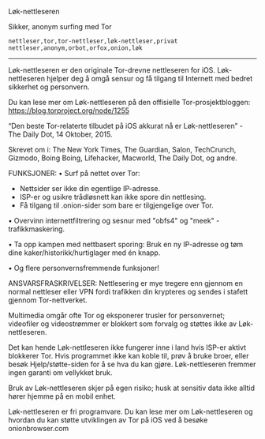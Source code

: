 Løk-nettleseren

Sikker, anonym surfing med Tor

`nettleser,tor,tor-nettleser,løk-nettleser,privat nettleser,anonym,orbot,orfox,onion,løk`

---

Løk-nettleseren er den originale Tor-drevne nettleseren for iOS. Løk-nettleseren hjelper deg å omgå sensur og få tilgang til Internett med bedret sikkerhet og personvern.

Du kan lese mer om Løk-nettleseren på den offisielle Tor-prosjektbloggen: https://blog.torproject.org/node/1255

“Den beste Tor-relaterte tilbudet på iOS akkurat nå er Løk-nettleseren” - The Daily Dot, 14 Oktober, 2015.

Skrevet om i: The New York Times, The Guardian, Salon, TechCrunch, Gizmodo, Boing Boing, Lifehacker, Macworld, The Daily Dot, og andre.

FUNKSJONER:
• Surf på nettet over Tor:
- Nettsider ser ikke din egentlige IP-adresse.
- ISP-er og usikre trådløsnett kan ikke spore din nettlesing.
- Få tilgang til .onion-sider som bare er tilgjengelige over Tor.

• Overvinn internettfiltrering og sesnur med "obfs4" og "meek" -trafikkmaskering.

• Ta opp kampen med nettbasert sporing: Bruk en ny IP-adresse og tøm dine kaker/historikk/hurtiglager med én knapp.

• Og flere personvernsfremmende funksjoner!

ANSVARSFRASKRIVELSER:
Nettlesering er mye tregere enn gjennom en normal nettleser eller VPN fordi trafikken din krypteres og sendes i stafett gjennom Tor-nettverket.

Multimedia omgår ofte Tor og eksponerer trusler for personvernet; videofiler og videostrømmer er blokkert som forvalg og støttes ikke av Løk-nettleseren.

Det kan hende Løk-nettleseren ikke fungerer inne i land hvis ISP-er aktivt blokkerer Tor. Hvis programmet ikke kan koble til, prøv å bruke broer, eller besøk Hjelp/støtte-siden for å se hva du kan gjøre. Løk-nettleseren fremmer ingen garanti om vellykket bruk.

Bruk av Løk-nettleseren skjer på egen risiko; husk at sensitiv data ikke alltid hører hjemme på en mobil enhet.

Løk-nettleseren er fri programvare. Du kan lese mer om Løk-nettleseren og hvordan du kan støtte utviklingen av Tor på iOS ved å besøke onionbrowser.com

